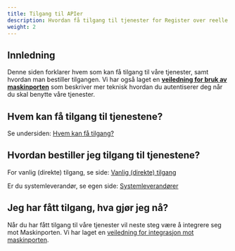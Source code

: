 ```yaml
---
title: Tilgang til APIer
description: Hvordan få tilgang til tjenester for Register over reelle rettighetshavere
weight: 2
---
```


## Innledning

Denne siden forklarer hvem som kan få tilgang til våre tjenester, samt hvordan man bestiller tilgangen.
Vi har også laget en [**veiledning for bruk av maskinporten**](../maskinporten) som beskriver 
mer teknisk hvordan du autentiserer deg når du skal benytte våre tjenester.

## Hvem kan få tilgang til tjenestene?

Se undersiden: [Hvem kan få tilgang?](./hvem-kan-faa-tilgang)

## Hvordan bestiller jeg tilgang til tjenestene?

For vanlig (direkte) tilgang, se side: [Vanlig (direkte) tilgang](./vanlig-direkte-tilgang)

Er du systemleverandør, se egen side: [Systemleverandører](./systemleverandoerer)

## Jeg har fått tilgang, hva gjør jeg nå?

Når du har fått tilgang til våre tjenester vil neste steg
være å integrere seg mot Maskinporten. Vi har laget en [veiledning for 
integrasjon mot maskinporten](../maskinporten).
